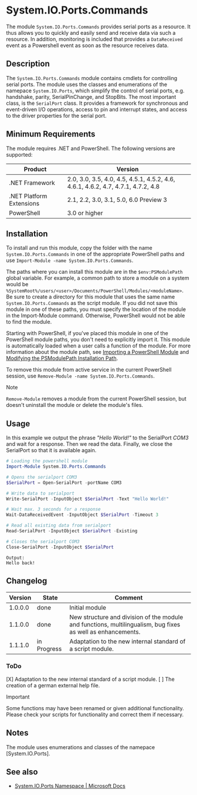 # System.IO.Ports.Commands
The module `System.IO.Ports.Commands` provides serial ports as a resource. It thus allows you to quickly and easily send and receive data via such a resource. In addition, monitoring is included that provides a `DataReceived` event as a Powershell event as soon as the resource receives data.

## Description

The `System.IO.Ports.Commands` module contains cmdlets for controlling serial ports. The module uses the classes and enumerations of the namepace `System.IO.Ports`, which simplify the control of serial ports, e.g. handshake, parity, SerialPinChange, and StopBits. The most important class, is the `SerialPort` class. It provides a framework for synchronous and event-driven I/O operations, access to pin and interrupt states, and access to the driver properties for the serial port.

## Minimum Requirements

The module requires .NET and PowerShell. The following versions are supported:

|Product|Version|
|---|---|
|.NET Framework|2.0, 3.0, 3.5, 4.0, 4.5, 4.5.1, 4.5.2, 4.6, 4.6.1, 4.6.2, 4.7, 4.7.1, 4.7.2, 4.8|
|.NET Platform Extensions|	2.1, 2.2, 3.0, 3.1, 5.0, 6.0 Preview 3|
|PowerShell|3.0 or higher|

## Installation

To install and run this module, copy the folder with the name `System.IO.Ports.Commands` in one of the appropriate PowerShell paths and use `Import-Module -name System.IO.Ports.Commands`.

The paths where you can install this module are in the `$env:PSModulePath` global variable. For example, a common path to store a module on a system would be `%SystemRoot%/users/<user>/Documents/PowerShell/Modules/<moduleName>`. Be sure to create a directory for this module that uses the same name `System.IO.Ports.Commands` as the script module. If you did not save this module in one of these paths, you must specify the location of the module in the Import-Module command. Otherwise, PowerShell would not be able to find the module.

Starting with PowerShell, if you've placed this module in one of the PowerShell module paths, you don't need to explicitly import it. This module is automatically loaded when a user calls a function of the module. For more information about the module path, see [Importing a PowerShell Module](https://docs.microsoft.com/en-us/powershell/scripting/developer/module/importing-a-powershell-module?view=powershell-7.1) and [Modifying the PSModulePath Installation Path](https://docs.microsoft.com/en-us/powershell/scripting/developer/module/modifying-the-psmodulepath-installation-path?view=powershell-7.1).

To remove this module from active service in the current PowerShell session, use `Remove-Module -name System.IO.Ports.Commands`.

> [!Note]
> `Remove-Module` removes a module from the current PowerShell session, but doesn't uninstall the module or delete the module's files.

## Usage

In this example we output the phrase *"Hello World!"* to the SerialPort *COM3* and wait for a response. Then we read the data. Finally, we close the SerialPort so that it is available again.

```PowerShell
# Loading the powershell module
Import-Module System.IO.Ports.Commands

# Opens the serialport COM3
$SerialPort = Open-SerialPort -portName COM3

# Write data to serialport
Write-SerialPort -InputObject $SerialPort -Text "Hello World!"

# Wait max. 3 seconds for a response
Wait-DataReceivedEvent -InputObject $SerialPort -Timeout 3

# Read all existing data from serialport
Read-SerialPort -InputObject $SerialPort -Existing

# Closes the serialport COM3
Close-SerialPort -InputObject $SerialPort
```

```Output
Output:
Hello back!
```
## Changelog

|Version|State|Comment|
|---|---|---|
|1.0.0.0|done|Initial module|
|1.1.0.0|done|New structure and division of the module and functions, multilingualism, bug fixes as well as enhancements.|
|1.1.1.0|in Progress|Adaptation to the new internal standard of a script module.|

### ToDo
[X] Adaptation to the new internal standard of a script module.
[ ] The creation of a german external help file.

>[!Important]
>Some functions may have been renamed or given additional functionality. Please check your scripts for functionality and correct them if necessary.

## Notes
The module uses enumerations and classes of the namepace [System.IO.Ports].

## See also
- [System.IO.Ports Namespace | Microsoft Docs](https://docs.microsoft.com/en-us/dotnet/api/system.io.ports?view=netframework-4.8)
